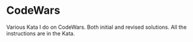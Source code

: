 # CodeWars
Various Kata I do on CodeWars. Both initial and revised solutions. All the instructions are in the Kata.
